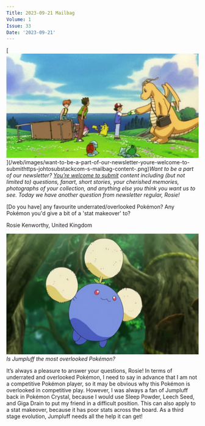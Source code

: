 ```yaml
---
Title: 2023-09-21 Mailbag
Volume: 1
Issue: 33
Date: '2023-09-21'
---
```



[![Want to be a part of our newsletter? [You’re welcome to submit](https://johto.substack.com/s/mailbag) content including (but not limited to) questions, fanart, short stories, your cherished memories, photographs of your collection, and anything else you think you want us to see. Today we have another question from newsletter regular, Rosie!](/web/images/want-to-be-a-part-of-our-newsletter-youre-welcome-to-submithttps-johtosubstackcom-s-mailbag-content-.png)](/web/images/want-to-be-a-part-of-our-newsletter-youre-welcome-to-submithttps-johtosubstackcom-s-mailbag-content-.png)*Want to be a part of our newsletter? [You’re welcome to submit](https://johto.substack.com/s/mailbag) content including (but not limited to) questions, fanart, short stories, your cherished memories, photographs of your collection, and anything else you think you want us to see. Today we have another question from newsletter regular, Rosie!*



\[Do you have\] any favourite underrated/overlooked Pokémon? Any Pokémon you'd give a bit of a 'stat makeover' to?

Rosie Kenworthy, United Kingdom



[![Is Jumpluff the most overlooked Pokémon?](/web/images/is-jumpluff-the-most-overlooked-pokemon.jpeg)](/web/images/is-jumpluff-the-most-overlooked-pokemon.jpeg)*Is Jumpluff the most overlooked Pokémon?*



It’s always a pleasure to answer your questions, Rosie! In terms of underrated and overlooked Pokémon, I need to say in advance that I am not a competitive Pokémon player, so it may be obvious why this Pokémon is overlooked in competitive play. However, I was always a fan of Jumpluff back in Pokémon Crystal, because I would use Sleep Powder, Leech Seed, and Giga Drain to put my friend in a difficult position. This can also apply to a stat makeover, because it has poor stats across the board. As a third stage evolution, Jumpluff needs all the help it can get!